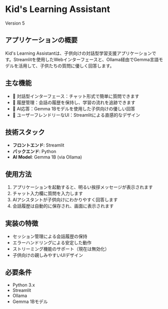 # Kid's Learning Assistant

Version 5

## アプリケーションの概要
Kid's Learning Assistantは、子供向けの対話型学習支援アプリケーションです。Streamlitを使用したWebインターフェースと、Ollama経由でGemma言語モデルを活用して、子供たちの質問に優しく回答します。

## 主な機能
- 🌟 対話型インターフェース：チャット形式で簡単に質問できます
- 💬 履歴管理：会話の履歴を保持し、学習の流れを追跡できます
- 🤖 AI応答：Gemma 1Bモデルを使用した子供向けの優しい回答
- 🎨 ユーザーフレンドリーなUI：Streamlitによる直感的なデザイン

## 技術スタック
- **フロントエンド**: Streamlit
- **バックエンド**: Python
- **AI Model**: Gemma 1B (via Ollama)

## 使用方法
1. アプリケーションを起動すると、明るい挨拶メッセージが表示されます
2. チャット入力欄に質問を入力します
3. AIアシスタントが子供向けにわかりやすく回答します
4. 会話履歴は自動的に保存され、画面に表示されます

## 実装の特徴
- セッション管理による会話履歴の保持
- エラーハンドリングによる安定した動作
- ストリーミング機能のサポート（現在は無効化）
- 子供向けの親しみやすいUIデザイン

## 必要条件
- Python 3.x
- Streamlit
- Ollama
- Gemma 1Bモデル
